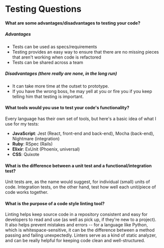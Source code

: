 # Testing Questions

#### What are some advantages/disadvantages to testing your code?

##### Advantages

- Tests can be used as specs/requirements
- Testing provides an easy way to ensure that there are no missing pieces that
  aren't working when code is refactored
- Tests can be shared across a team

##### Disadvantages (there really are none, in the long run)

- It can take more time at the outset to prototype.
- If you have the wrong boss, he may yell at you or fire you if you keep telling
  him that testing is important.

#### What tools would you use to test your code's functionality?

Every language has their own set of tools, but here's a basic idea of what I use
for my tests:

  - **JavaScript**: Jest (React, front-end and back-end), Mocha (back-end), Nightmare (integration)
  - **Ruby**: RSpec (Rails)
  - **Elixir**: ExUnit (Phoenix, universal)
  - **CSS**: Quixote

#### What is the difference between a unit test and a functional/integration test?

Unit tests are, as the name would suggest, for individual (small) units of code. Integration
tests, on the other hand, test how well each unit/piece of code works together.

#### What is the purpose of a code style linting tool?

Linting helps keep source code in a repository consistent and easy for
developers to read and use (as well as pick up, if they're new to a project). It
also helps prevent mistakes and errors -- for a language like Python, which is
whitespace-sensitive, it can be the difference between a method passing and
failing unexpectedly. Linters serve as a kind of static analyzer, and can be
really helpful for keeping code clean and well-structured.
